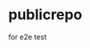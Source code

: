 # publicrepo
for e2e test

































































































































































































































































































































































































































































































































































































































































